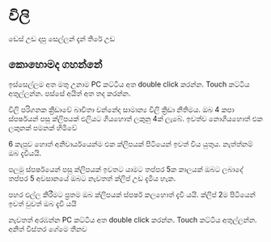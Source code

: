 විලි
====

ඩෙස් උඩ දාපු සෙල්ලන් දැන් තිරේ උඩ

කොහොමද ගහන්නේ
---------------------
ඉස්සෙල්ලම අත මතු උනාම PC කට්ටිය අත double click කරන්න. Touch කට්ටිය අතුල්ලන්න. පස්සේ අයිත් අත තද කරන්න.

විලි පරිගනක ක්‍රීඩාවේ බාවිතා වන්නේද සාමාන්‍ය විලි ක්‍රිඩා නීතිමය. ඔබ 4 කපා ස්පර්ෂයන් පසු ක්ලිපයක් එලියට ගියහොත් ලකුනු 4ක් ලැබේ. ඉවත්ව නොගියහොත් එක ලකුනක් පමනක් හිමිවේ

6 කැපුව හොත් අනිවාර්යයෙන්ම එක ක්ලිපයක් පිටියෙන් ඉවත් විය යුතුය. නැත්ත්නම් ඔබ දැවීයයි. 

පලමු ස්පර්ෂයෙන් පසු ක්ලිපයක් ඉවතට යාමට තප්පර 5ක කාලයක් ඔබට ලබාදේ තප්පර 5 අවසානයේ ඔබට නැවතත් ක්ලිප් උඩ දැමිය හැක.

පහර එල්ල කිරීමට ප්‍රතම ඔබ ක්ලිපයක් ස්පර්ෂ කලහොත් දැවී යයි.
ක්ලිප් 2ම පිටියෙන් ඉවත් වුවත් ඔබ දැවී යයි

නැවතත් අරඹන්න PC කට්ටිය අත double click කරන්න. Touch කට්ටිය අතුල්ලන්න.
අනිත් විස්තර ගේමෙ තීනව
